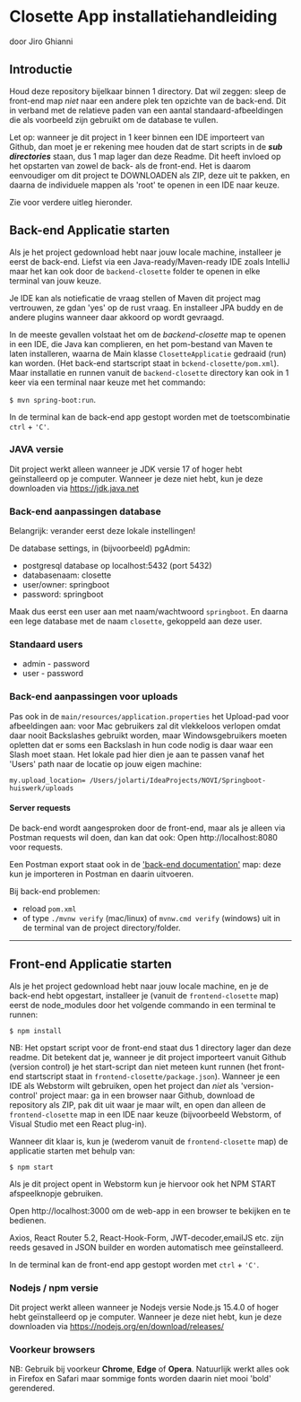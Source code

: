 # Closette App installatiehandleiding

door Jiro Ghianni

## Introductie

Houd deze repository bijelkaar binnen 1 directory. Dat wil zeggen: sleep de front-end map _niet_ naar een andere plek ten opzichte van de back-end. Dit in verband met de relatieve paden van een aantal standaard-afbeeldingen die als voorbeeld zijn gebruikt om de database te vullen.

Let op: wanneer je dit project in 1 keer binnen een IDE importeert van Github, dan moet je er rekening mee houden dat de start scripts in de ***sub directories*** staan, dus 1 map lager dan deze Readme. Dit heeft invloed op het opstarten van zowel de back- als de front-end. Het is daarom eenvoudiger om dit project te DOWNLOADEN als ZIP, deze uit te pakken, en daarna de individuele mappen als 'root' te openen in een IDE naar keuze. 

Zie voor verdere uitleg hieronder.

## Back-end Applicatie starten

Als je het project gedownload hebt naar jouw locale machine, installeer je eerst de back-end. Liefst via een Java-ready/Maven-ready IDE zoals IntelliJ maar het kan ook door de `backend-closette` folder te openen in elke terminal van jouw keuze.

Je IDE kan als notieficatie de vraag stellen of Maven dit project mag vertrouwen, ze gdan 'yes' op de rust vraag. En installeer JPA buddy en de andere plugins wanneer daar akkoord op wordt gevraagd.

In de meeste gevallen volstaat het om de _backend-closette_ map te openen in een IDE, die Java kan complieren, en het pom-bestand van Maven te laten installeren, waarna de Main klasse `ClosetteApplicatie` gedraaid (run) kan worden. (Het back-end startscript staat in `bckend-closette/pom.xml`). Maar installatie en runnen vanuit de `backend-closette` directory kan ook in 1 keer via een terminal naar keuze met het commando:

`$ mvn spring-boot:run`.

In de terminal kan de back-end app gestopt worden met de toetscombinatie `ctrl` + `'C'`.

### JAVA versie

Dit project werkt alleen wanneer je JDK versie 17 of hoger hebt geïnstalleerd op je computer. Wanneer je deze niet hebt, kun je deze downloaden via https://jdk.java.net


### Back-end aanpassingen database

Belangrijk: verander eerst deze lokale instellingen!

De database settings, in (bijvoorbeeld) pgAdmin:
* postgresql database op localhost:5432 (port 5432)
* databasenaam: closette
* user/owner: springboot
* password: springboot 

Maak dus eerst een user aan met naam/wachtwoord `springboot`. En daarna een lege database met de naam `closette`, gekoppeld aan deze user.

### Standaard users

* admin - password
* user - password

### Back-end aanpassingen voor uploads

Pas ook in de `main/resources/application.properties` het Upload-pad voor afbeeldingen aan: voor Mac gebruikers zal dit vlekkeloos verlopen omdat daar nooit Backslashes gebruikt worden, maar Windowsgebruikers moeten opletten dat er soms een Backslash in hun code nodig is daar waar een Slash moet staan. Het lokale pad hier dien je aan te passen vanaf het 'Users' path naar de locatie op jouw eigen machine:

`my.upload_location= /Users/jolarti/IdeaProjects/NOVI/Springboot-huiswerk/uploads`


#### Server requests

De back-end wordt aangesproken door de front-end, maar als je alleen via Postman requests wil doen, dan kan dat ook: Open http://localhost:8080 voor requests.

Een Postman export staat ook in de ['back-end documentation'](../backend-closette/documentation/Jiro_Closette_data.postman_collection.json) map: deze kun je importeren in Postman en daarin uitvoeren.

Bij back-end problemen:
* reload `pom.xml`
* of type `./mvnw verify` (mac/linux) of `mvnw.cmd verify` (windows) uit in de terminal van de project directory/folder.


---

## Front-end Applicatie starten

Als je het project gedownload hebt naar jouw locale machine, en je de back-end hebt opgestart, installeer je (vanuit de `frontend-closette` map) eerst de node_modules door het volgende commando in een terminal te runnen:

`$ npm install`

NB: Het opstart script voor de front-end staat dus 1 directory lager dan deze readme. Dit betekent dat je, wanneer je dit project importeert vanuit Github (version control) je het start-script dan niet meteen kunt runnen (het front-end startscript staat in `frontend-closette/package.json`). Wanneer je een IDE als Webstorm wilt gebruiken, open het project dan _niet_ als 'version-control' project maar: ga in een browser naar Github, download de repository als ZIP, pak dit uit waar je maar wilt, en open dan alleen de `frontend-closette` map in een IDE naar keuze (bijvoorbeeld Webstorm, of Visual Studio met een React plug-in). 

Wanneer dit klaar is, kun je (wederom vanuit de `frontend-closette` map) de applicatie starten met behulp van:

`$ npm start`

Als je dit project opent in Webstorm kun je hiervoor ook het NPM START afspeelknopje gebruiken.

Open http://localhost:3000 om de web-app in een browser te bekijken en te bedienen. 

Axios, React Router 5.2, React-Hook-Form, JWT-decoder,emailJS etc. zijn reeds gesaved in JSON builder en worden automatisch mee geïnstalleerd.

In de terminal kan de front-end app gestopt worden met `ctrl` + `'C'`.

### Nodejs / npm versie

Dit project werkt alleen wanneer je Nodejs versie Node.js 15.4.0 of hoger hebt geïnstalleerd op je computer. Wanneer je deze niet hebt, kun je deze downloaden via https://nodejs.org/en/download/releases/

### Voorkeur browsers

NB: Gebruik bij voorkeur **Chrome**, **Edge** of **Opera**. Natuurlijk werkt alles ook in Firefox en Safari maar sommige fonts worden daarin niet mooi 'bold' gerendered.
